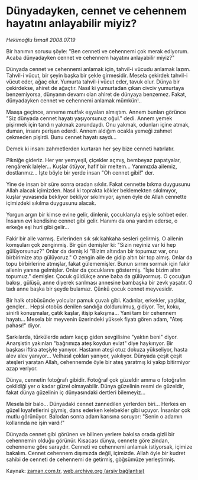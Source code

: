 # Dünyadayken, cennet ve cehennem  hayatını anlayabilir miyiz?

*Hekimoğlu İsmail 2008.07.19*

<tr><td class="metin" colspan="2" style="padding-top: 20px; padding-left: 5px; padding-right: 10px;">Bir hanımın sorusu şöyle: "Ben cenneti ve cehennemi çok merak ediyorum. Acaba dünyadayken cennet ve cehennem hayatını anlayabilir miyiz?"</td></tr><tr><td class="metin" colspan="2" style="padding-top: 20px; padding-left: 5px; padding-right: 10px;"><p>Dünyada cennet ve cehennemi anlamak için, tahvil-i vücudu anlamak lazım. Tahvil-i vücut, bir şeyin başka bir şekle girmesidir. Mesela çekirdek tahvil-i vücut eder, ağaç olur. Yumurta tahvil-i vücut eder, tavuk olur. Dünya bir çekirdekse, ahiret de ağaçtır. Nasıl ki yumurtadan çıkan civciv yumurtaya benzemiyorsa, dünyanın devamı olan ahiret de dünyaya benzemez. Fakat, dünyadayken cennet ve cehennemi anlamak mümkün!.. 
<p>Maaşa geçince, anneme mutfak eşyaları almıştım. Annem bunları görünce "Siz dünyada cennet hayatı yaşıyorsunuz oğul." dedi. Annem yemek pişirmek için tandırı yakmak zorundaydı. Onu yakmak, odunları içine atmak, duman, insanı perişan ederdi. Annem aldığım ocakla yemeği zahmet çekmeden pişirdi. Bunu cennet hayatı saydı...
<p>Demek ki insanı zahmetlerden kurtaran her şey bize cenneti hatırlatır. 
<p>Pikniğe gideriz. Her yer yemyeşil, çiçekler açmış, bembeyaz papatyalar, rengârenk laleler... Kuşlar ötüyor, hafif bir meltem... Yanımızda ailemiz, dostlarımız... İşte böyle bir yerde insan "Oh cennet gibi!" der. 
<p>Yine de insan bir süre sonra oradan sıkılır. Fakat cennette bıkma duygusunu Allah alacak içimizden. Nasıl ki toprakta kökler beklemekten sıkılmıyor, kuşlar yuvasında bekliyor bekliyor sıkılmıyor, aynen öyle de Allah cennette içimizdeki sıkılma duygusunu alacak. 
<p>Yorgun argın bir kimse evine gelir, dinlenir, çocuklarıyla eşiyle sohbet eder. İnsanın evi kendisine cennet gibi gelir. Hanımı da ona yardım ederse, o erkeğe eşi huri gibi gelir... 
<p>Fakir bir aile varmış. Evlerinden sık sık kahkaha sesleri gelirmiş. O ailenin komşuları çok zenginmiş. Bir gün demişler ki: "Sizin neyiniz var ki hep gülüyorsunuz?" Onlar da demiş ki "Bizim altından bir topumuz var, onu birbirimize atıp gülüyoruz." O zengin aile de gidip altın bir top almış. Onlar da topu birbirlerine atmışlar, fakat gülememişler. Bunun sırrını sormak için fakir ailenin yanına gelmişler. Onlar da çocuklarını göstermiş. "İşte bizim altın topumuz." demişler. Çocuk güldükçe anne baba da gülüyormuş. O çocuğun bakışı, gülüşü, anne diyerek sarılması annesine bambaşka bir zevk yaşatır. O tadı anne başka bir şeyde bulamaz. Çünkü çocuk cennet meyvesidir. 
<p>Bir halk otobüsünde yolcular pamuk çuvalı gibi. Kadınlar, erkekler, yaşlılar, gençler... Hepsi otobüs denilen sandığa doldurulmuş, gidiyor. Ter, koku, sinirli konuşmalar, çatık kaşlar, itişip kakışma... Yani tam bir cehennem hayatı... Mesela bir meyvenin üzerindeki yüksek fiyatı gören adam, "Ateş pahası!" diyor.
<p>Şarkılarda, türkülerde adam kaçıp giden sevgilisine "yaktın beni" diyor. Anarşistin yakınları "bağrımıza ateş koydun evlat" diye haykırıyor. Bir başkası iftira ateşiyle yanıyor. Hastanın ateşi otuz dokuza yükseliyor, hasta alev alev yanıyor... Velhasıl çokları yanıyor, yakılıyor. Dünyada çeşit çeşit ateşleri yaratan Allah, cehennemde öyle bir ateş yaratmış ki yakıp bitirmiyor azap veriyor. 
<p>Dünya, cennetin fotoğrafı gibidir. Fotoğraf çok güzeldir amma o fotoğrafın çekildiği yer o kadar güzel olmayabilir. Dünya güzelinin resmi de güzeldir, fakat dünya güzelinin iç dünyasındaki dertleri bilemeyiz... 
<p>Mesela bir balo... Dünyadaki cennet zannedilen yerlerden biri... Herkes en güzel kıyafetlerini giymiş, dans ederken kelebekler gibi uçuyor. İnsanlar çok mutlu görünüyor. Balodan sonra adam karısına soruyor: "Senin o adamın kollarında ne işin vardı!" 
<p>Dünyada cennet gibi görünen ve bilinen yerlere bakılsa orada gizli bir cehennemin olduğu görünür. Kısacası dünya, cennete göre zindan, cehenneme göre saraydır. Cenneti ve cehennemi anlamak istiyorsak, içimize bakalım. Cennet cehennem dışımızda değil, içimizde. Allah öyle bir kudret sahibi de cenneti de cehennemi de getirmiş, göğsümüze yerleştirmiş. <br/></p></p></p></p></p></p></p></p></p></p></p></p></td></tr>

Kaynak: [zaman.com.tr](http://zaman.com.tr/yazar.do?yazino=715842), [web.archive.org (arşiv bağlantısı)](http://web.archive.org/web/20080828130044/http://zaman.com.tr:80/yazar.do?yazino=715842)
